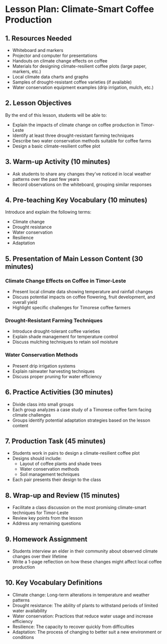 # Lesson Plan: Climate-Smart Coffee Production

## 1. Resources Needed

- Whiteboard and markers
- Projector and computer for presentations
- Handouts on climate change effects on coffee
- Materials for designing climate-resilient coffee plots (large paper, markers, etc.)
- Local climate data charts and graphs
- Samples of drought-resistant coffee varieties (if available)
- Water conservation equipment examples (drip irrigation, mulch, etc.)

## 2. Lesson Objectives

By the end of this lesson, students will be able to:
- Explain the impacts of climate change on coffee production in Timor-Leste
- Identify at least three drought-resistant farming techniques
- Describe two water conservation methods suitable for coffee farms
- Design a basic climate-resilient coffee plot

## 3. Warm-up Activity (10 minutes)

- Ask students to share any changes they've noticed in local weather patterns over the past few years
- Record observations on the whiteboard, grouping similar responses

## 4. Pre-teaching Key Vocabulary (10 minutes)

Introduce and explain the following terms:
- Climate change
- Drought resistance
- Water conservation
- Resilience
- Adaptation

## 5. Presentation of Main Lesson Content (30 minutes)

### Climate Change Effects on Coffee in Timor-Leste
- Present local climate data showing temperature and rainfall changes
- Discuss potential impacts on coffee flowering, fruit development, and overall yield
- Highlight specific challenges for Timorese coffee farmers

### Drought-Resistant Farming Techniques
- Introduce drought-tolerant coffee varieties
- Explain shade management for temperature control
- Discuss mulching techniques to retain soil moisture

### Water Conservation Methods
- Present drip irrigation systems
- Explain rainwater harvesting techniques
- Discuss proper pruning for water efficiency

## 6. Practice Activities (30 minutes)

- Divide class into small groups
- Each group analyzes a case study of a Timorese coffee farm facing climate challenges
- Groups identify potential adaptation strategies based on the lesson content

## 7. Production Task (45 minutes)

- Students work in pairs to design a climate-resilient coffee plot
- Designs should include:
  * Layout of coffee plants and shade trees
  * Water conservation methods
  * Soil management techniques
- Each pair presents their design to the class

## 8. Wrap-up and Review (15 minutes)

- Facilitate a class discussion on the most promising climate-smart techniques for Timor-Leste
- Review key points from the lesson
- Address any remaining questions

## 9. Homework Assignment

- Students interview an elder in their community about observed climate changes over their lifetime
- Write a 1-page reflection on how these changes might affect local coffee production

## 10. Key Vocabulary Definitions

- Climate change: Long-term alterations in temperature and weather patterns
- Drought resistance: The ability of plants to withstand periods of limited water availability
- Water conservation: Practices that reduce water usage and increase efficiency
- Resilience: The capacity to recover quickly from difficulties
- Adaptation: The process of changing to better suit a new environment or conditions